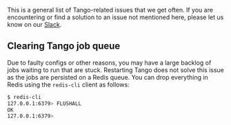 This is a general list of Tango-related issues that we get often. If you are encountering or find a solution to an issue not mentioned here,
please let us know on our [Slack](https://autolab-slack.herokuapp.com).

## Clearing Tango job queue
Due to faulty configs or other reasons, you may have a large backlog of jobs waiting to run that are stuck. 
Restarting Tango does not solve this issue as the jobs are persisted on a Redis queue. You can drop everything in Redis using the `redis-cli` client as follows:

```bash
$ redis-cli
127.0.0.1:6379> FLUSHALL
OK
127.0.0.1:6379> 
```